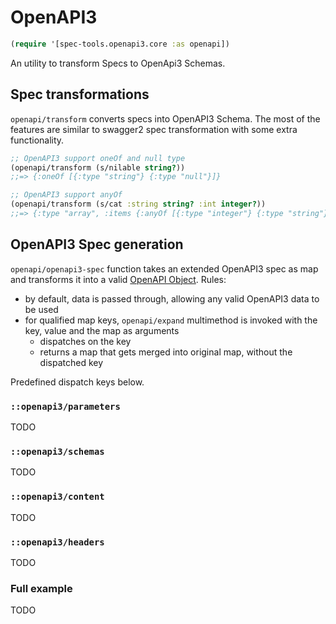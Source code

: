 # OpenAPI3

```clojure
(require '[spec-tools.openapi3.core :as openapi])
```

An utility to transform Specs to OpenApi3 Schemas.

## Spec transformations ##

`openapi/transform` converts specs into OpenAPI3 Schema. The most of the
features are similar to swagger2 spec transformation with some extra
functionality.

```clojure
;; OpenAPI3 support oneOf and null type
(openapi/transform (s/nilable string?))
;;=> {:oneOf [{:type "string"} {:type "null"}]}

;; OpenAPI3 support anyOf
(openapi/transform (s/cat :string string? :int integer?))
;;=> {:type "array", :items {:anyOf [{:type "integer"} {:type "string"}]}}
```

## OpenAPI3 Spec generation ##

`openapi/openapi3-spec` function takes an extended OpenAPI3 spec as map and
transforms it into a valid [OpenAPI Object](https://swagger.io/specification/#openapi-object). Rules:
  * by default, data is passed through, allowing any valid OpenAPI3 data to be
    used
  * for qualified map keys, `openapi/expand` multimethod is invoked with the
    key, value and the map as arguments
    * dispatches on the key
    * returns a map that gets merged into original map, without the dispatched
      key

Predefined dispatch keys below.

### `::openapi3/parameters` ###

TODO

### `::openapi3/schemas` ###

TODO

### `::openapi3/content` ###

TODO

### `::openapi3/headers` ###

TODO

### Full example ###

TODO
